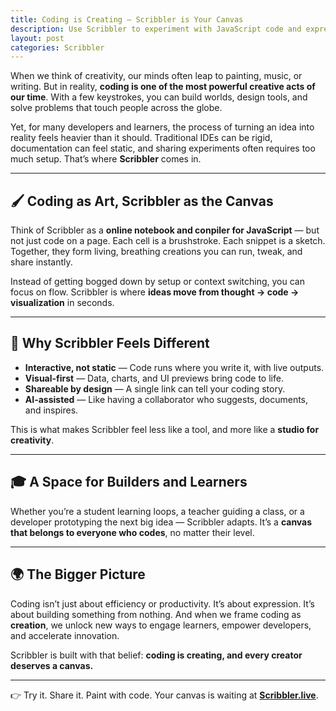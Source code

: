 ```yaml
---
title: Coding is Creating – Scribbler is Your Canvas
description: Use Scribbler to experiment with JavaScript code and express your creativity.
layout: post
categories: Scribbler
---
```


When we think of creativity, our minds often leap to painting, music, or writing. But in reality, **coding is one of the most powerful creative acts of our time**. With a few keystrokes, you can build worlds, design tools, and solve problems that touch people across the globe.

Yet, for many developers and learners, the process of turning an idea into reality feels heavier than it should. Traditional IDEs can be rigid, documentation can feel static, and sharing experiments often requires too much setup. That’s where **Scribbler** comes in.

---

## 🖌️ Coding as Art, Scribbler as the Canvas

Think of Scribbler as a **online notebook and conpiler for JavaScript** — but not just code on a page. Each cell is a brushstroke. Each snippet is a sketch. Together, they form living, breathing creations you can run, tweak, and share instantly.

Instead of getting bogged down by setup or context switching, you can focus on flow. Scribbler is where **ideas move from thought → code → visualization** in seconds.

---

## 🚀 Why Scribbler Feels Different

* **Interactive, not static** — Code runs where you write it, with live outputs.
* **Visual-first** — Data, charts, and UI previews bring code to life.
* **Shareable by design** — A single link can tell your coding story.
* **AI-assisted** — Like having a collaborator who suggests, documents, and inspires.

This is what makes Scribbler feel less like a tool, and more like a **studio for creativity**.

---

## 🎓 A Space for Builders and Learners

Whether you’re a student learning loops, a teacher guiding a class, or a developer prototyping the next big idea — Scribbler adapts. It’s a **canvas that belongs to everyone who codes**, no matter their level.


---

## 🌍 The Bigger Picture

Coding isn’t just about efficiency or productivity. It’s about expression. It’s about building something from nothing. And when we frame coding as **creation**, we unlock new ways to engage learners, empower developers, and accelerate innovation.

Scribbler is built with that belief: **coding is creating, and every creator deserves a canvas.**

---

👉 Try it. Share it. Paint with code.
Your canvas is waiting at **[Scribbler.live](https://app.scribbler.live)**.
